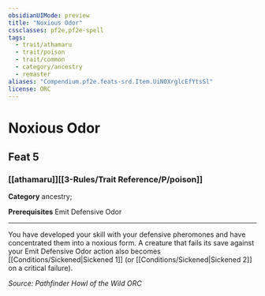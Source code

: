 ```yaml
---
obsidianUIMode: preview
title: "Noxious Odor"
cssclasses: pf2e,pf2e-spell
tags:
  - trait/athamaru
  - trait/poison
  - trait/common
  - category/ancestry
  - remaster
aliases: "Compendium.pf2e.feats-srd.Item.UiN0XrglcEfYtsSl"
license: ORC
---
```

# Noxious Odor
## Feat 5
### [[athamaru]][[3-Rules/Trait Reference/P/poison]]

**Category** ancestry; 



**Prerequisites** Emit Defensive Odor
* * *
You have developed your skill with your defensive pheromones and have concentrated them into a noxious form. A creature that fails its save against your Emit Defensive Odor action also becomes [[Conditions/Sickened|Sickened 1]] (or [[Conditions/Sickened|Sickened 2]] on a critical failure).

*Source: Pathfinder Howl of the Wild*
*ORC*
